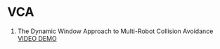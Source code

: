 # VCA 
1. The Dynamic Window Approach to Multi-Robot Collision Avoidance  
[VIDEO DEMO](https://www.youtube.com/watch?time_continue=3&v=YVAFOprptyM)


